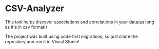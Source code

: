 # CSV-Analyzer
This tool helps discover associations and correlations in your data(as long as it's in csv format!)

The project was built using code first migrations, so just clone the repository and run it in Visual Studio!
